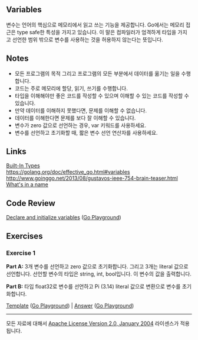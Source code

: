 ## Variables

변수는 언어의 핵심으로 메모리에서 읽고 쓰는 기능을 제공합니다. Go에서는 메모리 접근은 type safe한 특성을 가지고 있습니다. 이 말은 컴파일러가 엄격하게 타입을 가지고 선언한 범위 밖으로 변수를 사용하는 것을 허용하지 않는다는 뜻입니다.

## Notes

* 모든 프로그램의 목적 그리고 프로그램의 모든 부분에서 데이터를 옮기는 일을 수행합니다.
* 코드는 주로 메모리에 할당, 읽기, 쓰기를 수행합니다. 
* 타입을 이해해야만 좋은 코드를 작성할 수 있으며 이해할 수 있는 코드를 작성할 수 있습니다.
* 만약 데이터를 이해하지 못했다면, 문제를 이해할 수 없습니다.
* 데이터를 이해한다면 문제를 보다 잘 이해할 수 있습니다.
* 변수가 zero 값으로 선언하는 경우, var 키워드를 사용하세요.
* 변수를 선언하고 초기화할 때, 짧은 변수 선언 연산자를 사용하세요.

## Links

[Built-In Types](http://golang.org/ref/spec#Boolean_types)  
https://golang.org/doc/effective_go.html#variables  
http://www.goinggo.net/2013/08/gustavos-ieee-754-brain-teaser.html  
[What's in a name](https://www.youtube.com/watch?v=sFUSP8Au_PE)

## Code Review

[Declare and initialize variables](example1/example1.go) ([Go Playground](https://play.golang.org/p/B5mjJKPYLh))

## Exercises

### Exercise 1 

**Part A:** 3개 변수를 선언하고 zero 값으로 초기화합니다. 그리고 3개는 literal 값으로 선언합니다. 선언할 변수의 타입은 string, int, bool입니다. 이 변수의 값을 출력합니다. 

**Part B:** 타입 float32로 변수를 선언하고 Pi (3.14) literal 값으로 변환으로 변수를 초기화합니다.

[Template](exercises/template1/template1.go) ([Go Playground](https://play.golang.org/p/JIgjb3Ty3e)) | 
[Answer](exercises/exercise1/exercise1.go) ([Go Playground](https://play.golang.org/p/wNjayRMEcM))
___
모든 자료에 대해서 [Apache License Version 2.0, January 2004](http://www.apache.org/licenses/LICENSE-2.0) 라이센스가 적용됩니다.
